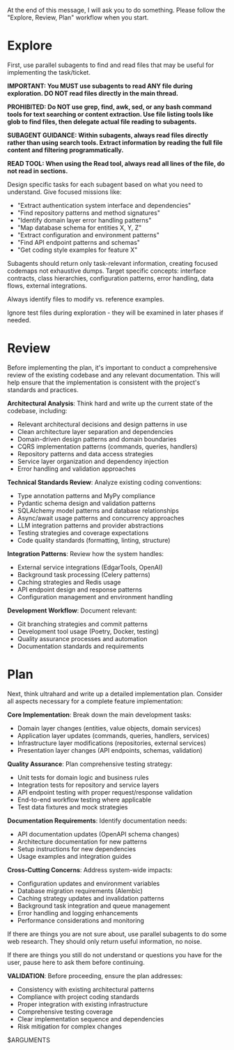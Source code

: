 At the end of this message, I will ask you to do something. Please follow the "Explore, Review, Plan" workflow when you start.

# Explore
First, use parallel subagents to find and read files that may be useful for implementing the task/ticket.

**IMPORTANT: You MUST use subagents to read ANY file during exploration. DO NOT read files directly in the main thread.**

**PROHIBITED: Do NOT use grep, find, awk, sed, or any bash command tools for text searching or content extraction. Use file listing tools like glob to find files, then delegate actual file reading to subagents.**

**SUBAGENT GUIDANCE: Within subagents, always read files directly rather than using search tools. Extract information by reading the full file content and filtering programmatically.**

**READ TOOL: When using the Read tool, always read all lines of the file, do not read in sections.**

Design specific tasks for each subagent based on what you need to understand. Give focused missions like:
- "Extract authentication system interface and dependencies"
- "Find repository patterns and method signatures" 
- "Identify domain layer error handling patterns"
- "Map database schema for entities X, Y, Z"
- "Extract configuration and environment patterns"
- "Find API endpoint patterns and schemas"
- "Get coding style examples for feature X"

Subagents should return only task-relevant information, creating focused codemaps not exhaustive dumps. Target specific concepts: interface contracts, class hierarchies, configuration patterns, error handling, data flows, external integrations.

Always identify files to modify vs. reference examples.

Ignore test files during exploration - they will be examined in later phases if needed.

# Review
Before implementing the plan, it's important to conduct a comprehensive review of the existing codebase and any relevant documentation. This will help ensure that the implementation is consistent with the project's standards and practices.

**Architectural Analysis**: Think hard and write up the current state of the codebase, including:
- Relevant architectural decisions and design patterns in use
- Clean architecture layer separation and dependencies
- Domain-driven design patterns and domain boundaries
- CQRS implementation patterns (commands, queries, handlers)
- Repository patterns and data access strategies
- Service layer organization and dependency injection
- Error handling and validation approaches

**Technical Standards Review**: Analyze existing coding conventions:
- Type annotation patterns and MyPy compliance
- Pydantic schema design and validation patterns
- SQLAlchemy model patterns and database relationships
- Async/await usage patterns and concurrency approaches
- LLM integration patterns and provider abstractions
- Testing strategies and coverage expectations
- Code quality standards (formatting, linting, structure)

**Integration Patterns**: Review how the system handles:
- External service integrations (EdgarTools, OpenAI)
- Background task processing (Celery patterns)
- Caching strategies and Redis usage
- API endpoint design and response patterns
- Configuration management and environment handling

**Development Workflow**: Document relevant:
- Git branching strategies and commit patterns
- Development tool usage (Poetry, Docker, testing)
- Quality assurance processes and automation
- Documentation standards and requirements

# Plan
Next, think ultrahard and write up a detailed implementation plan. Consider all aspects necessary for a complete feature implementation:

**Core Implementation**: Break down the main development tasks:
- Domain layer changes (entities, value objects, domain services)
- Application layer updates (commands, queries, handlers, services)
- Infrastructure layer modifications (repositories, external services)
- Presentation layer changes (API endpoints, schemas, validation)

**Quality Assurance**: Plan comprehensive testing strategy:
- Unit tests for domain logic and business rules
- Integration tests for repository and service layers
- API endpoint testing with proper request/response validation
- End-to-end workflow testing where applicable
- Test data fixtures and mock strategies

**Documentation Requirements**: Identify documentation needs:
- API documentation updates (OpenAPI schema changes)
- Architecture documentation for new patterns
- Setup instructions for new dependencies
- Usage examples and integration guides

**Cross-Cutting Concerns**: Address system-wide impacts:
- Configuration updates and environment variables
- Database migration requirements (Alembic)
- Caching strategy updates and invalidation patterns
- Background task integration and queue management
- Error handling and logging enhancements
- Performance considerations and monitoring

If there are things you are not sure about, use parallel subagents to do some web research. They should only return useful information, no noise.

If there are things you still do not understand or questions you have for the user, pause here to ask them before continuing.

**VALIDATION**: Before proceeding, ensure the plan addresses:
- Consistency with existing architectural patterns
- Compliance with project coding standards
- Proper integration with existing infrastructure
- Comprehensive testing coverage
- Clear implementation sequence and dependencies
- Risk mitigation for complex changes

$ARGUMENTS